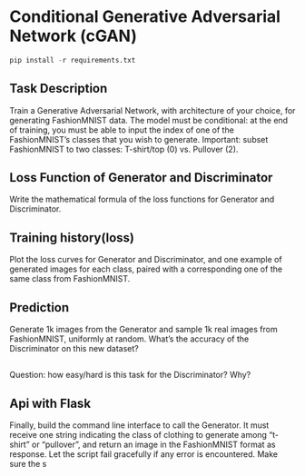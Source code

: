 # Conditional Generative Adversarial Network (cGAN)

```python
pip install -r requirements.txt
```

## Task Description
Train a Generative Adversarial Network, with architecture of your choice, for
generating FashionMNIST data. The model must be conditional: at the end of
training, you must be able to input the index of one of the FashionMNIST’s classes
that you wish to generate. Important: subset FashionMNIST to two classes:
T-shirt/top (0) vs. Pullover (2). 

## Loss Function of Generator and Discriminator
Write the mathematical formula of the loss functions for Generator and Discriminator.

## Training history(loss)
Plot the loss curves for Generator and Discriminator, and one example of generated images for
each class, paired with a corresponding one of the same class from FashionMNIST.

## Prediction
Generate 1k images from the Generator and sample 1k real images from
FashionMNIST, uniformly at random. What’s the accuracy of the Discriminator on this
new dataset? 

##
Question: how easy/hard is this task for the Discriminator? Why?

## Api with Flask
Finally, build the command line interface to call the Generator. It must receive one
string indicating the class of clothing to generate among “t-shirt” or “pullover”, and
return an image in the FashionMNIST format as response. Let the script fail
gracefully if any error is encountered. Make sure the s